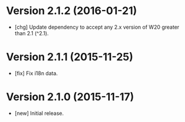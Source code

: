 # Version 2.1.2 (2016-01-21)

* [chg] Update dependency to accept any 2.x version of W20 greater than 2.1 (^2.1).

# Version 2.1.1 (2015-11-25)

* [fix] Fix i18n data.

# Version 2.1.0 (2015-11-17)

* [new] Initial release.
